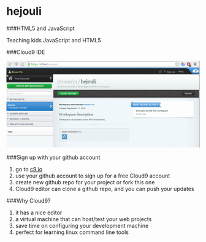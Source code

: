 hejouli
=======

###HTML5 and JavaScript

Teaching kids JavaScript and HTML5

###Cloud9 IDE

![alt text](cloud9-ide.png)

###Sign up with your github account

1. go to [c9.io](http://c9.io)
2. use your github account to sign up for a free Cloud9 account
3. create new github repo for your project or fork this one
4. Cloud9 editor can clone a github repo, and you can push your updates

###Why Cloud9?

1. it has a nice editor
2. a virtual machine that can host/test your web projects
3. save time on configuring your development machine
4. perfect for learning linux command line tools




